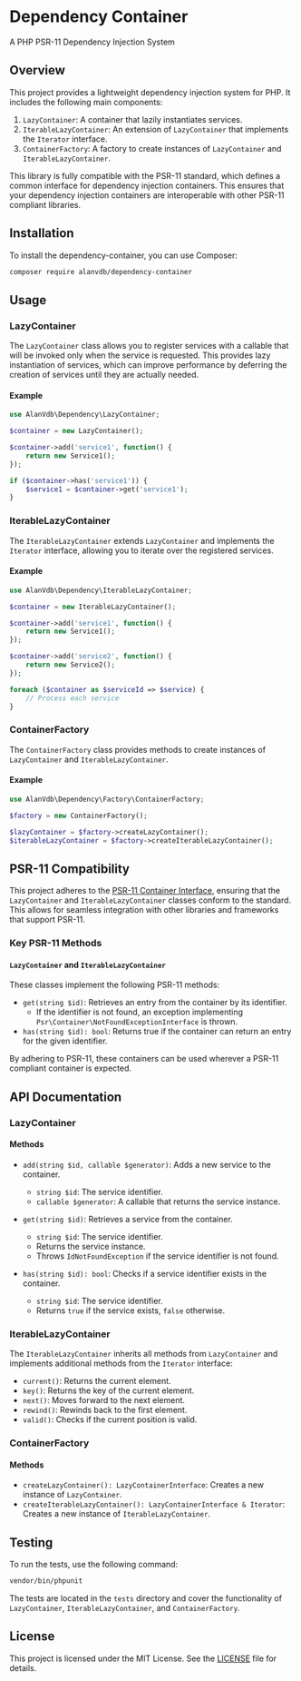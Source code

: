 
# Dependency Container
A PHP PSR-11 Dependency Injection System

## Overview

This project provides a lightweight dependency injection system for PHP. It includes the following main components:

1. `LazyContainer`: A container that lazily instantiates services.
2. `IterableLazyContainer`: An extension of `LazyContainer` that implements the `Iterator` interface.
3. `ContainerFactory`: A factory to create instances of `LazyContainer` and `IterableLazyContainer`.

This library is fully compatible with the PSR-11 standard, which defines a common interface for dependency injection containers. This ensures that your dependency injection containers are interoperable with other PSR-11 compliant libraries.

## Installation

To install the dependency-container, you can use Composer:

```bash
composer require alanvdb/dependency-container
```

## Usage

### LazyContainer

The `LazyContainer` class allows you to register services with a callable that will be invoked only when the service is requested. This provides lazy instantiation of services, which can improve performance by deferring the creation of services until they are actually needed.

#### Example

```php
use AlanVdb\Dependency\LazyContainer;

$container = new LazyContainer();

$container->add('service1', function() {
    return new Service1();
});

if ($container->has('service1')) {
    $service1 = $container->get('service1');
}
```

### IterableLazyContainer

The `IterableLazyContainer` extends `LazyContainer` and implements the `Iterator` interface, allowing you to iterate over the registered services.

#### Example

```php
use AlanVdb\Dependency\IterableLazyContainer;

$container = new IterableLazyContainer();

$container->add('service1', function() {
    return new Service1();
});

$container->add('service2', function() {
    return new Service2();
});

foreach ($container as $serviceId => $service) {
    // Process each service
}
```

### ContainerFactory

The `ContainerFactory` class provides methods to create instances of `LazyContainer` and `IterableLazyContainer`.

#### Example

```php
use AlanVdb\Dependency\Factory\ContainerFactory;

$factory = new ContainerFactory();

$lazyContainer = $factory->createLazyContainer();
$iterableLazyContainer = $factory->createIterableLazyContainer();
```

## PSR-11 Compatibility

This project adheres to the [PSR-11 Container Interface](https://www.php-fig.org/psr/psr-11/), ensuring that the `LazyContainer` and `IterableLazyContainer` classes conform to the standard. This allows for seamless integration with other libraries and frameworks that support PSR-11.

### Key PSR-11 Methods

#### `LazyContainer` and `IterableLazyContainer`

These classes implement the following PSR-11 methods:

- `get(string $id)`: Retrieves an entry from the container by its identifier.
  - If the identifier is not found, an exception implementing `Psr\Container\NotFoundExceptionInterface` is thrown.
- `has(string $id): bool`: Returns true if the container can return an entry for the given identifier.

By adhering to PSR-11, these containers can be used wherever a PSR-11 compliant container is expected.

## API Documentation

### LazyContainer

#### Methods

- `add(string $id, callable $generator)`: Adds a new service to the container.
  - `string $id`: The service identifier.
  - `callable $generator`: A callable that returns the service instance.

- `get(string $id)`: Retrieves a service from the container.
  - `string $id`: The service identifier.
  - Returns the service instance.
  - Throws `IdNotFoundException` if the service identifier is not found.

- `has(string $id): bool`: Checks if a service identifier exists in the container.
  - `string $id`: The service identifier.
  - Returns `true` if the service exists, `false` otherwise.

### IterableLazyContainer

The `IterableLazyContainer` inherits all methods from `LazyContainer` and implements additional methods from the `Iterator` interface:

- `current()`: Returns the current element.
- `key()`: Returns the key of the current element.
- `next()`: Moves forward to the next element.
- `rewind()`: Rewinds back to the first element.
- `valid()`: Checks if the current position is valid.

### ContainerFactory

#### Methods

- `createLazyContainer(): LazyContainerInterface`: Creates a new instance of `LazyContainer`.
- `createIterableLazyContainer(): LazyContainerInterface & Iterator`: Creates a new instance of `IterableLazyContainer`.

## Testing

To run the tests, use the following command:

```bash
vendor/bin/phpunit
```

The tests are located in the `tests` directory and cover the functionality of `LazyContainer`, `IterableLazyContainer`, and `ContainerFactory`.

## License

This project is licensed under the MIT License. See the [LICENSE](LICENSE) file for details.
